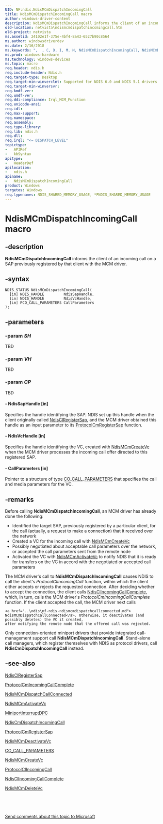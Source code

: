 ```yaml
---
UID: NF:ndis.NdisMCmDispatchIncomingCall
title: NdisMCmDispatchIncomingCall macro
author: windows-driver-content
description: NdisMCmDispatchIncomingCall informs the client of an incoming call on a SAP previously registered by that client with the MCM driver.
old-location: netvista\ndismcmdispatchincomingcall.htm
old-project: netvista
ms.assetid: 24102e1f-375e-4bf4-8a43-6527b90c8564
ms.author: windowsdriverdev
ms.date: 2/16/2018
ms.keywords: ",  , C, D, I, M, N, NdisMCmDispatchIncomingCall, NdisMCmDispatchIncomingCall macro [Network Drivers Starting with Windows Vista], a, c, condis_mcm_ref_1133faf8-d5a6-4800-8738-94b11bc1d51f.xml, d, g, h, i, l, m, n, ndis/NdisMCmDispatchIncomingCall, netvista.ndismcmdispatchincomingcall, o, p, s, t"
ms.prod: windows-hardware
ms.technology: windows-devices
ms.topic: macro
req.header: ndis.h
req.include-header: Ndis.h
req.target-type: Desktop
req.target-min-winverclnt: Supported for NDIS 6.0 and NDIS 5.1 drivers (see    NdisMCmDispatchIncomingCall   (NDIS 5.1)) in Windows Vista. Supported for NDIS 5.1 drivers (see    NdisMCmDispatchIncomingCall   (NDIS 5.1)) in Windows XP.
req.target-min-winversvr: 
req.kmdf-ver: 
req.umdf-ver: 
req.ddi-compliance: Irql_MCM_Function
req.unicode-ansi: 
req.idl: 
req.max-support: 
req.namespace: 
req.assembly: 
req.type-library: 
req.lib: ndis.h
req.dll: 
req.irql: "<= DISPATCH_LEVEL"
topictype:
-	APIRef
-	kbSyntax
apitype:
-	HeaderDef
apilocation:
-	ndis.h
apiname:
-	NdisMCmDispatchIncomingCall
product: Windows
targetos: Windows
req.typenames: NDIS_SHARED_MEMORY_USAGE, *PNDIS_SHARED_MEMORY_USAGE
---
```


# NdisMCmDispatchIncomingCall macro


## -description


<b>NdisMCmDispatchIncomingCall</b> informs the client of an incoming call on a SAP previously registered by
  that client with the MCM driver.


## -syntax


````
NDIS_STATUS NdisMCmDispatchIncomingCall(
  [in] NDIS_HANDLE         NdisSapHandle,
  [in] NDIS_HANDLE         NdisVcHandle,
  [in] PCO_CALL_PARAMETERS CallParameters
);
````


## -parameters




### -param _SH_

TBD


### -param _VH_

TBD


### -param _CP_

TBD






#### - NdisSapHandle [in]

Specifies the handle identifying the SAP. NDIS set up this handle when the client originally
     called 
     <a href="..\ndis\nf-ndis-ndisclregistersap.md">NdisClRegisterSap</a>, and the MCM driver
     obtained this handle as an input parameter to its 
     <a href="..\ndis\nc-ndis-protocol_cm_reg_sap.md">
     ProtocolCmRegisterSap</a> function.


#### - NdisVcHandle [in]

Specifies the handle identifying the VC, created with 
     <a href="..\ndis\nf-ndis-ndismcmcreatevc.md">NdisMCmCreateVc</a> when the MCM driver
     processes the incoming call offer directed to this registered SAP.


#### - CallParameters [in]

Pointer to a structure of type 
     <a href="https://msdn.microsoft.com/library/windows/hardware/ff545384">CO_CALL_PARAMETERS</a> that specifies the call
     and media parameters for the VC.


## -remarks



Before calling 
    <b>NdisMCmDispatchIncomingCall</b>, an MCM driver has already done the following:

<ul>
<li>
Identified the target SAP, previously registered by a particular client, for the call (actually, a
      request to make a connection) that it received over the network

</li>
<li>
Created a VC for the incoming call with 
      <a href="..\ndis\nf-ndis-ndismcmcreatevc.md">NdisMCmCreateVc</a>


</li>
<li>
Possibly negotiated about acceptable call parameters over the network, or accepted the call
      parameters sent from the remote node

</li>
<li>
Activated the VC with 
      <a href="..\ndis\nf-ndis-ndismcmactivatevc.md">NdisMCmActivateVc</a> to notify NDIS that
      it is ready for transfers on the VC in accord with the negotiated or accepted call parameters

</li>
</ul>
The MCM driver's call to 
    <b>NdisMCmDispatchIncomingCall</b> causes NDIS to call the client's 
    <i>ProtocolClIncomingCall</i> function, within which the client either accepts or rejects the requested
    connection. After deciding whether to accept the connection, the client calls 
    <a href="..\ndis\nf-ndis-ndisclincomingcallcomplete.md">NdisClIncomingCallComplete</a>,
    which, in turn, calls the MCM driver's 
    <i>ProtocolCmIncomingCallComplete</i> function. If the client accepted the call, the MCM driver next calls
    
    <a href="..\ndis\nf-ndis-ndismcmdispatchcallconnected.md">
    NdisMCmDispatchCallConnected</a>. Otherwise, it deactivates (and possibly deletes) the VC it created,
    after notifying the remote node that the offered call was rejected.

Only connection-oriented miniport drivers that provide integrated call-management support call 
    <b>NdisMCmDispatchIncomingCall</b>. Stand-alone call managers, which register themselves with NDIS as
    protocol drivers, call 
    <b>NdisCmDispatchIncomingCall</b> instead.




## -see-also

<a href="..\ndis\nf-ndis-ndisclregistersap.md">NdisClRegisterSap</a>



<a href="..\ndis\nc-ndis-protocol_cm_incoming_call_complete.md">
   ProtocolCmIncomingCallComplete</a>



<a href="..\ndis\nf-ndis-ndismcmdispatchcallconnected.md">NdisMCmDispatchCallConnected</a>



<a href="..\ndis\nf-ndis-ndismcmactivatevc.md">NdisMCmActivateVc</a>



<a href="..\ndis\nc-ndis-miniport_interrupt_dpc.md">MiniportInterruptDPC</a>



<a href="..\ndis\nf-ndis-ndiscmdispatchincomingcall.md">NdisCmDispatchIncomingCall</a>



<a href="..\ndis\nc-ndis-protocol_cm_reg_sap.md">ProtocolCmRegisterSap</a>



<a href="..\ndis\nf-ndis-ndismcmdeactivatevc.md">NdisMCmDeactivateVc</a>



<a href="https://msdn.microsoft.com/library/windows/hardware/ff545384">CO_CALL_PARAMETERS</a>



<a href="..\ndis\nf-ndis-ndismcmcreatevc.md">NdisMCmCreateVc</a>



<a href="..\ndis\nc-ndis-protocol_cl_incoming_call.md">ProtocolClIncomingCall</a>



<a href="..\ndis\nf-ndis-ndisclincomingcallcomplete.md">NdisClIncomingCallComplete</a>



<a href="..\ndis\nf-ndis-ndismcmdeletevc.md">NdisMCmDeleteVc</a>



 

 

<a href="mailto:wsddocfb@microsoft.com?subject=Documentation%20feedback [netvista\netvista]:%20NdisMCmDispatchIncomingCall macro%20 RELEASE:%20(2/16/2018)&amp;body=%0A%0APRIVACY STATEMENT%0A%0AWe use your feedback to improve the documentation. We don't use your email address for any other purpose, and we'll remove your email address from our system after the issue that you're reporting is fixed. While we're working to fix this issue, we might send you an email message to ask for more info. Later, we might also send you an email message to let you know that we've addressed your feedback.%0A%0AFor more info about Microsoft's privacy policy, see http://privacy.microsoft.com/en-us/default.aspx." title="Send comments about this topic to Microsoft">Send comments about this topic to Microsoft</a>

